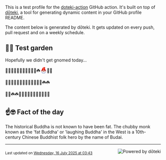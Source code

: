 This is a test profile for the [doteki-action](https://github.com/welpo/doteki-action) GitHub action. It's built on top of [dōteki](https://doteki.org), a tool for generating dynamic content in your GitHub profile README.

The content below is generated by dōteki. It gets updated on every push, pull request and on a weekly schedule.

## 👨‍🌾 Test garden

Hopefully we didn't get gnomed today…

<!-- garden start -->
🌸🐇🐝🌸🌳🐸🍄🌱🦋🐸🐛☘️<sub><img src="https://raw.githubusercontent.com/welpo/doteki-action/main/assets/gnomed.png" width="21" alt="Consider yourself gnomed"></sub>🌸🍀
<!-- garden end --><!-- garden start -->
🦋🐝🥀🍀🐝🌻🌿🌷🌳🌿🌿🌸🌹☘️☘️
<!-- garden end --><!-- garden start -->
🌳🌻☘️☘️🌸🌻🌸🦋🌳🦋🐛🌿🍀🌸🌿
<!-- garden end -->

## ☝️🤓 Fact of the day

<!-- did_you_know start -->
The historical Buddha is not known to have been fat. The chubby monk known as the 'fat Buddha' or 'laughing Buddha' in the West is a 10th-century Chinese Buddhist folk hero by the name of Budai.
<!-- did_you_know end -->

---

<a href="https://doteki.org"><img src="https://img.shields.io/badge/powered_by-d%C5%8Dteki-0?style=flat-square&labelColor=202b2d&color=5E936C" align="right" alt="Powered by dōteki"></a> <div style="text-align: left;"><sub>
<!-- last_updated start -->Last updated on <a href="https://github.com/welpo/doteki-action/actions/workflows/ci.yaml">Wednesday, 16 July 2025 at 03:43<!-- last_updated end --></sub></div>
